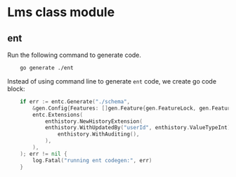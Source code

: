 # Lms class module

## ent

Run the following command to generate code.

```bash
    go generate ./ent
```

Instead of using command line to generate `ent` code, we create go code block:

```go
    if err := entc.Generate("./schema",
        &gen.Config{Features: []gen.Feature{gen.FeatureLock, gen.FeatureIntercept, gen.FeatureSnapshot}},
        entc.Extensions(
            enthistory.NewHistoryExtension(
            enthistory.WithUpdatedBy("userId", enthistory.ValueTypeInt),
                enthistory.WithAuditing(),
            ),
        ),
    ); err != nil {
        log.Fatal("running ent codegen:", err)
    }
	
```
